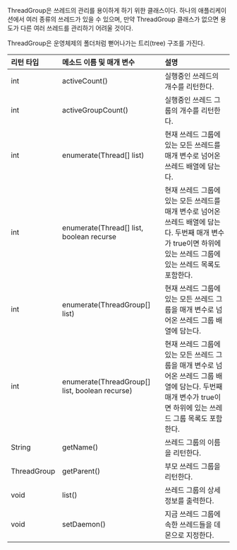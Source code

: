 ThreadGroup은 쓰레드의 관리를 용이하게 하기 위한 클래스이다.
하나의 애플리케이션에서 여러 종류의 쓰레드가 있을 수 있으며, 만약 ThreadGroup 클래스가 없으면 용도가 다른 여러 쓰레드를 관리하기 어려울 것이다.

ThreadGroup은 운영체제의 폴더처럼 뻗어나가는 트리(tree) 구조를 가진다.

| 리턴 타입       | 메소드 이름 및 매개 변수                                 | 설명                                                                                              |
|:------------|:-----------------------------------------------|:------------------------------------------------------------------------------------------------|
| int         | activeCount()                                  | 실행중인 쓰레드의 개수를 리턴한다.                                                                             |
| int         | activeGroupCount()                             | 실행중인 쓰레드 그룹의 개수를 리턴한다.                                                                          |
| int         | enumerate(Thread[] list)                       | 현재 쓰레드 그룹에 있는 모든 쓰레드를 매개 변수로 넘어온 쓰레드 배열에 담는다.                                                   | 
| int         | enumerate(Thread[] list, boolean recurse       | 현재 쓰레드 그룹에 있는 모든 쓰레드를 매개 변수로 넘어온 쓰레드 배열에 담는다. 두번째 매개 변수가 true이면 하위에 있는 쓰레드 그룹에 있는 쓰레드 목록도 포함한다. |
| int         | enumerate(ThreadGroup[] list)                  | 현재 쓰레드 그룹에 있는 모든 쓰레드 그룹을 매개 변수로 넘어온 쓰레드 그룹 배열에 담는다.                                             |
| int         | enumerate(ThreadGroup[] list, boolean recurse) | 현재 쓰레드 그룹에 있는 모든 쓰레드 그룹을 매개 변수로 넘어온 쓰레드 그룹 배열에 담는다. 두번째 매개 변수가 true이면 하위에 있는 쓰레드 그룹 목록도 포함한다.   |
| String      | getName()                                      | 쓰레드 그룹의 이름을 리턴한다.                                                                               |
| ThreadGroup | getParent()                                    | 부모 쓰레드 그룹을 리턴한다.                                                                                |
| void        | list()                                         | 쓰레드 그룹의 상세 정보를 출력한다.                                                                            |
| void        | setDaemon()                                    | 지금 쓰레드 그룹에 속한 쓰레드들을 데몬으로 지정한다.                                                 |

